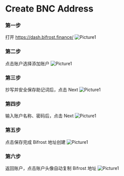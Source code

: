 # Create BNC Address

### 第一步
打开 https://dash.bifrost.finance/
<img :src="$withBase('/picture/P5.png')" alt="Picture1" />

### 第二步
点击账户选择添加账户
<img :src="$withBase('/picture/P6.png')" alt="Picture1" />

### 第三步
抄写并安全保存助记词后，点击 Next
<img :src="$withBase('/picture/P7.png')" alt="Picture1" />

### 第四步
输入账户名称、密码后，点击 Next
<img :src="$withBase('/picture/P8.png')" alt="Picture1" />

### 第五步
点击保存完成 Bifrost 地址创建
<img :src="$withBase('/picture/P9.png')" alt="Picture1" />

### 第六步
返回账户，点击账户头像自动复制 Bifrost 地址
<img :src="$withBase('/picture/P10.png')" alt="Picture1" />


